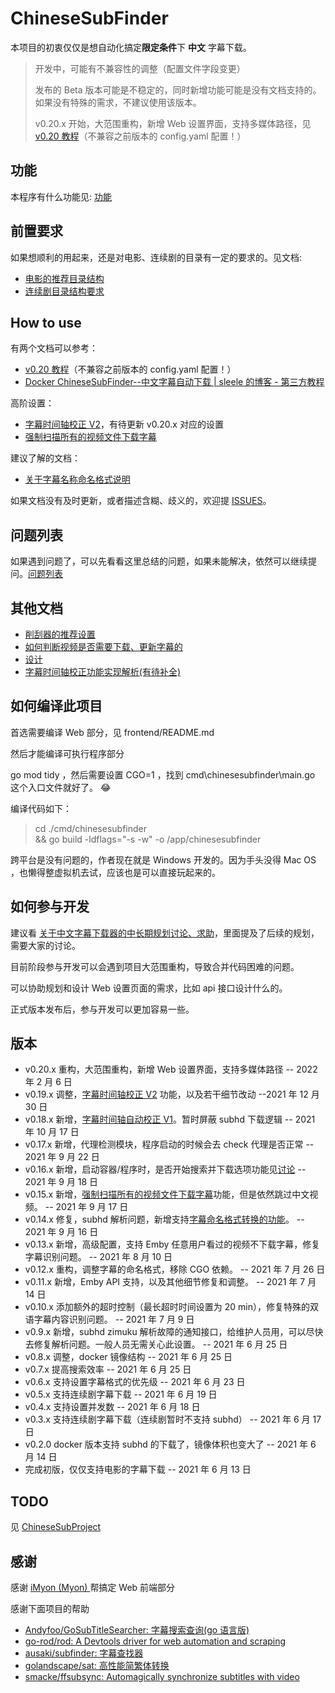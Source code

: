 # ChineseSubFinder

本项目的初衷仅仅是想自动化搞定**限定条件**下 **中文** 字幕下载。

> 开发中，可能有不兼容性的调整（配置文件字段变更）
>
> 发布的 Beta 版本可能是不稳定的，同时新增功能可能是没有文档支持的。如果没有特殊的需求，不建议使用该版本。
>
> v0.20.x 开始，大范围重构，新增 Web 设置界面，支持多媒体路径，见 [v0.20 教程](https://github.com/allanpk716/ChineseSubFinder/tree/docs/DesignFile/v0.20教程)（不兼容之前版本的 config.yaml 配置！）

## 功能

本程序有什么功能见: [功能](https://github.com/allanpk716/ChineseSubFinder/blob/docs/DesignFile/功能.md)

## 前置要求

如果想顺利的用起来，还是对电影、连续剧的目录有一定的要求的。见文档:

- [电影的推荐目录结构](https://github.com/allanpk716/ChineseSubFinder/blob/docs/DesignFile/%E7%94%B5%E5%BD%B1%E5%92%8C%E8%BF%9E%E7%BB%AD%E5%89%A7%E7%9B%AE%E5%BD%95%E7%BB%93%E6%9E%84%E7%A4%BA%E4%BE%8B.md)
- [连续剧目录结构要求](https://github.com/allanpk716/ChineseSubFinder/blob/docs/DesignFile/%E8%BF%9E%E7%BB%AD%E5%89%A7%E7%9B%AE%E5%BD%95%E7%BB%93%E6%9E%84%E8%A6%81%E6%B1%82.md)

## How to use

有两个文档可以参考：

- [v0.20 教程](https://github.com/allanpk716/ChineseSubFinder/tree/docs/DesignFile/v0.20教程)（不兼容之前版本的 config.yaml 配置！）
- [Docker ChineseSubFinder--中文字幕自动下载 | sleele 的博客 - 第三方教程](https://sleele.com/2021/06/25/docker-chinesesubfinder-中文字幕自动下载/)

高阶设置：

- [字幕时间轴校正 V2](https://github.com/allanpk716/ChineseSubFinder/blob/docs/DesignFile/%E5%AD%97%E5%B9%95%E6%97%B6%E9%97%B4%E8%BD%B4%E6%A0%A1%E6%AD%A3V2.md)，有待更新 v0.20.x 对应的设置
- [强制扫描所有的视频文件下载字幕](https://github.com/allanpk716/ChineseSubFinder/blob/docs/DesignFile/强制扫描所有的视频文件下载字幕.md)

建议了解的文档：

- [关于字幕名称命名格式说明](https://github.com/allanpk716/ChineseSubFinder/blob/docs/DesignFile/%E5%85%B3%E4%BA%8E%E5%AD%97%E5%B9%95%E5%90%8D%E7%A7%B0%E5%91%BD%E5%90%8D%E6%A0%BC%E5%BC%8F%E8%AF%B4%E6%98%8E.md)

如果文档没有及时更新，或者描述含糊、歧义的，欢迎提 [ISSUES](https://github.com/allanpk716/ChineseSubFinder/issues)。

## 问题列表

如果遇到问题了，可以先看看这里总结的问题，如果未能解决，依然可以继续提问。[问题列表](https://github.com/allanpk716/ChineseSubFinder/blob/docs/DesignFile/%E9%97%AE%E9%A2%98%E5%88%97%E8%A1%A8.md)

## 其他文档

- [削刮器的推荐设置](https://github.com/allanpk716/ChineseSubFinder/blob/docs/DesignFile/%E5%89%8A%E5%88%AE%E5%99%A8%E7%9A%84%E6%8E%A8%E8%8D%90%E8%AE%BE%E7%BD%AE.md)
- [如何判断视频是否需要下载、更新字幕的](https://github.com/allanpk716/ChineseSubFinder/blob/docs/DesignFile/%E5%A6%82%E4%BD%95%E5%88%A4%E6%96%AD%E8%A7%86%E9%A2%91%E6%98%AF%E5%90%A6%E9%9C%80%E8%A6%81%E4%B8%8B%E8%BD%BD%E3%80%81%E6%9B%B4%E6%96%B0%E5%AD%97%E5%B9%95%E7%9A%84.md)
- [设计](https://github.com/allanpk716/ChineseSubFinder/blob/docs/DesignFile/%E8%AE%BE%E8%AE%A1.md)
- [字幕时间轴校正功能实现解析(有待补全)](https://github.com/allanpk716/ChineseSubFinder/blob/docs/DesignFile/字幕时间轴校正功能实现解析/字幕时间轴校正功能实现解析.md)

## 如何编译此项目

首选需要编译 Web 部分，见 frontend/README.md

然后才能编译可执行程序部分

go mod tidy ，然后需要设置 CGO=1 ，找到 cmd\chinesesubfinder\main.go 这个入口文件就好了。 :joy:

编译代码如下：

> cd ./cmd/chinesesubfinder \
>  && go build -ldflags="-s -w" -o /app/chinesesubfinder

跨平台是没有问题的，作者现在就是 Windows 开发的。因为手头没得 Mac OS ，也懒得整虚拟机去试，应该也是可以直接玩起来的。

## 如何参与开发

建议看 [关于中文字幕下载器的中长期规划讨论、求助](https://github.com/allanpk716/ChineseSubFinder/issues/20)，里面提及了后续的规划，需要大家的讨论。

目前阶段参与开发可以会遇到项目大范围重构，导致合并代码困难的问题。

可以协助规划和设计 Web 设置页面的需求，比如 api 接口设计什么的。

正式版本发布后，参与开发可以更加容易一些。

## 版本

- v0.20.x 重构，大范围重构，新增 Web 设置界面，支持多媒体路径 -- 2022 年 2 月 6 日
- v0.19.x 调整，[字幕时间轴校正 V2](https://github.com/allanpk716/ChineseSubFinder/blob/docs/DesignFile/%E5%AD%97%E5%B9%95%E6%97%B6%E9%97%B4%E8%BD%B4%E6%A0%A1%E6%AD%A3V2.md) 功能，以及若干细节改动 --2021 年 12 月 30 日
- v0.18.x 新增，[字幕时间轴自动校正 V1](https://github.com/allanpk716/ChineseSubFinder/blob/docs/DesignFile/%E5%AD%97%E5%B9%95%E6%97%B6%E9%97%B4%E8%BD%B4%E6%A0%A1%E6%AD%A3.md)。暂时屏蔽 subhd 下载逻辑 -- 2021 年 10 月 17 日
- v0.17.x 新增，代理检测模块，程序启动的时候会去 check 代理是否正常 -- 2021 年 9 月 22 日
- v0.16.x 新增，启动容器/程序时，是否开始搜索并下载选项功能见[讨论](https://github.com/allanpk716/ChineseSubFinder/issues/50) -- 2021 年 9 月 18 日
- v0.15.x 新增，[强制扫描所有的视频文件下载字幕](https://github.com/allanpk716/ChineseSubFinder/blob/docs/DesignFile/%E5%BC%BA%E5%88%B6%E6%89%AB%E6%8F%8F%E6%89%80%E6%9C%89%E7%9A%84%E8%A7%86%E9%A2%91%E6%96%87%E4%BB%B6%E4%B8%8B%E8%BD%BD%E5%AD%97%E5%B9%95.md)功能，但是依然跳过中文视频。 -- 2021 年 9 月 17 日
- v0.14.x 修复，subhd 解析问题，新增支持[字幕命名格式转换的功能](https://github.com/allanpk716/ChineseSubFinder/blob/docs/DesignFile/%E5%85%B3%E4%BA%8E%E5%AD%97%E5%B9%95%E5%90%8D%E7%A7%B0%E5%91%BD%E5%90%8D%E6%A0%BC%E5%BC%8F%E8%AF%B4%E6%98%8E.md)。 -- 2021 年 9 月 16 日
- v0.13.x 新增，高级配置，支持 Emby 任意用户看过的视频不下载字幕，修复字幕识别问题。 -- 2021 年 8 月 10 日
- v0.12.x 重构，调整字幕的命名格式，移除 CGO 依赖。 -- 2021 年 7 月 26 日
- v0.11.x 新增，Emby API 支持，以及其他细节修复和调整。 -- 2021 年 7 月 14 日
- v0.10.x 添加额外的超时控制（最长超时时间设置为 20 min），修复特殊的双语字幕内容识别问题。 -- 2021 年 7 月 9 日
- v0.9.x 新增，subhd zimuku 解析故障的通知接口，给维护人员用，可以尽快去修复解析问题。一般人员无需关心此设置。 -- 2021 年 6 月 25 日
- v0.8.x 调整，docker 镜像结构 -- 2021 年 6 月 25 日
- v0.7.x 提高搜索效率 -- 2021 年 6 月 25 日
- v0.6.x 支持设置字幕格式的优先级 -- 2021 年 6 月 23 日
- v0.5.x 支持连续剧字幕下载 -- 2021 年 6 月 19 日
- v0.4.x 支持设置并发数 -- 2021 年 6 月 18 日
- v0.3.x 支持连续剧字幕下载（连续剧暂时不支持 subhd） -- 2021 年 6 月 17 日
- v0.2.0 docker 版本支持 subhd 的下载了，镜像体积也变大了 -- 2021 年 6 月 14 日
- 完成初版，仅仅支持电影的字幕下载 -- 2021 年 6 月 13 日

## TODO

见 [ChineseSubProject](https://github.com/users/allanpk716/projects/2)

## 感谢

感谢 [iMyon (Myon) ](https://github.com/iMyon) 帮搞定 Web 前端部分

感谢下面项目的帮助

- [Andyfoo/GoSubTitleSearcher: 字幕搜索查询(go 语言版)](https://github.com/Andyfoo/GoSubTitleSearcher)
- [go-rod/rod: A Devtools driver for web automation and scraping](https://github.com/go-rod/rod)
- [ausaki/subfinder: 字幕查找器](https://github.com/ausaki/subfinder)
- [golandscape/sat: 高性能简繁体转换](https://github.com/golandscape/sat)
- [smacke/ffsubsync: Automagically synchronize subtitles with video](https://github.com/smacke/ffsubsync)
